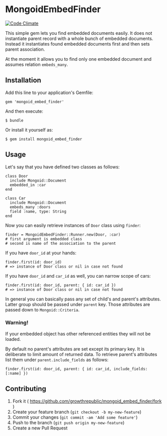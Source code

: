 # MongoidEmbedFinder

[![Code Climate](https://codeclimate.com/github/growthrepublic/mongoid_embed_finder.png)](https://codeclimate.com/github/growthrepublic/mongoid_embed_finder)

This simple gem lets you find embedded documents easily. It does not instantiate parent record with a whole bunch of embedded documents. Instead it instantiates found embedded documents first and then sets parent association.

At the moment it allows you to find only one embedded document and assumes relation `embeds_many`.

## Installation

Add this line to your application's Gemfile:

    gem 'mongoid_embed_finder'

And then execute:

    $ bundle

Or install it yourself as:

    $ gem install mongoid_embed_finder

## Usage

Let's say that you have defined two classes as follows:

    class Door
      include Mongoid::Document
      embedded_in :car
    end

    class Car
      include Mongoid::Document
      embeds_many :doors
      field :name, type: String
    end

Now you can easily retrieve instances of `Door` class using `finder`:

    finder = MongoidEmbedFinder::Runner.new(Door, :car)
    # first argument is embedded class
    # second is name of the association to the parent

If you have `door_id` at your hands:

    finder.first(id: door_id)
    # => instance of Door class or nil in case not found

If you have `door_id` and `car_id` as well, you can narrow scope of cars:

    finder.first(id: door_id, parent: { id: car_id })
    # => instance of Door class or nil in case not found

In general you can basically pass any set of child's and parent's attributes.
Latter group should be passed under `parent` key. Those attributes are passed down to `Mongoid::Criteria`.

### Warning!

If your embedded object has other referenced entities they will not be loaded.

By default no parent's attributes are set except its primary key. It is deliberate to limit
amount of returned data.
To retrieve parent's attributes list them under `parent.include_fields` as follows:

    finder.first(id: door_id, parent: { id: car_id, include_fields: [:name] })

## Contributing

1. Fork it ( https://github.com/growthrepublic/mongoid_embed_finder/fork )
2. Create your feature branch (`git checkout -b my-new-feature`)
3. Commit your changes (`git commit -am 'Add some feature'`)
4. Push to the branch (`git push origin my-new-feature`)
5. Create a new Pull Request
